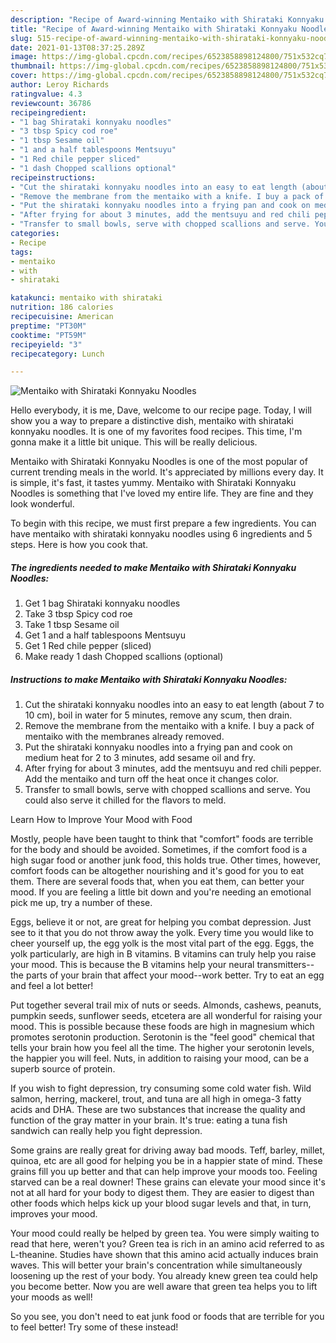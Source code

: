 ```yaml
---
description: "Recipe of Award-winning Mentaiko with Shirataki Konnyaku Noodles"
title: "Recipe of Award-winning Mentaiko with Shirataki Konnyaku Noodles"
slug: 515-recipe-of-award-winning-mentaiko-with-shirataki-konnyaku-noodles
date: 2021-01-13T08:37:25.289Z
image: https://img-global.cpcdn.com/recipes/6523858898124800/751x532cq70/mentaiko-with-shirataki-konnyaku-noodles-recipe-main-photo.jpg
thumbnail: https://img-global.cpcdn.com/recipes/6523858898124800/751x532cq70/mentaiko-with-shirataki-konnyaku-noodles-recipe-main-photo.jpg
cover: https://img-global.cpcdn.com/recipes/6523858898124800/751x532cq70/mentaiko-with-shirataki-konnyaku-noodles-recipe-main-photo.jpg
author: Leroy Richards
ratingvalue: 4.3
reviewcount: 36786
recipeingredient:
- "1 bag Shirataki konnyaku noodles"
- "3 tbsp Spicy cod roe"
- "1 tbsp Sesame oil"
- "1 and a half tablespoons Mentsuyu"
- "1 Red chile pepper sliced"
- "1 dash Chopped scallions optional"
recipeinstructions:
- "Cut the shirataki konnyaku noodles into an easy to eat length (about 7 to 10 cm), boil in water for 5 minutes, remove any scum, then drain."
- "Remove the membrane from the mentaiko with a knife. I buy a pack of mentaiko with the membranes already removed."
- "Put the shirataki konnyaku noodles into a frying pan and cook on medium heat for 2 to 3 minutes, add sesame oil and fry."
- "After frying for about 3 minutes, add the mentsuyu and red chili pepper. Add the mentaiko and turn off the heat once it changes color."
- "Transfer to small bowls, serve with chopped scallions and serve. You could also serve it chilled for the flavors to meld."
categories:
- Recipe
tags:
- mentaiko
- with
- shirataki

katakunci: mentaiko with shirataki 
nutrition: 186 calories
recipecuisine: American
preptime: "PT30M"
cooktime: "PT59M"
recipeyield: "3"
recipecategory: Lunch

---
```



![Mentaiko with Shirataki Konnyaku Noodles](https://img-global.cpcdn.com/recipes/6523858898124800/751x532cq70/mentaiko-with-shirataki-konnyaku-noodles-recipe-main-photo.jpg)

Hello everybody, it is me, Dave, welcome to our recipe page. Today, I will show you a way to prepare a distinctive dish, mentaiko with shirataki konnyaku noodles. It is one of my favorites food recipes. This time, I'm gonna make it a little bit unique. This will be really delicious.

Mentaiko with Shirataki Konnyaku Noodles is one of the most popular of current trending meals in the world. It's appreciated by millions every day. It is simple, it's fast, it tastes yummy. Mentaiko with Shirataki Konnyaku Noodles is something that I've loved my entire life. They are fine and they look wonderful.




To begin with this recipe, we must first prepare a few ingredients. You can have mentaiko with shirataki konnyaku noodles using 6 ingredients and 5 steps. Here is how you cook that.

<!--inarticleads1-->

##### The ingredients needed to make Mentaiko with Shirataki Konnyaku Noodles:

1. Get 1 bag Shirataki konnyaku noodles
1. Take 3 tbsp Spicy cod roe
1. Take 1 tbsp Sesame oil
1. Get 1 and a half tablespoons Mentsuyu
1. Get 1 Red chile pepper (sliced)
1. Make ready 1 dash Chopped scallions (optional)




<!--inarticleads2-->

##### Instructions to make Mentaiko with Shirataki Konnyaku Noodles:

1. Cut the shirataki konnyaku noodles into an easy to eat length (about 7 to 10 cm), boil in water for 5 minutes, remove any scum, then drain.
1. Remove the membrane from the mentaiko with a knife. I buy a pack of mentaiko with the membranes already removed.
1. Put the shirataki konnyaku noodles into a frying pan and cook on medium heat for 2 to 3 minutes, add sesame oil and fry.
1. After frying for about 3 minutes, add the mentsuyu and red chili pepper. Add the mentaiko and turn off the heat once it changes color.
1. Transfer to small bowls, serve with chopped scallions and serve. You could also serve it chilled for the flavors to meld.




Learn How to Improve Your Mood with Food


Mostly, people have been taught to think that "comfort" foods are terrible for the body and should be avoided. Sometimes, if the comfort food is a high sugar food or another junk food, this holds true. Other times, however, comfort foods can be altogether nourishing and it's good for you to eat them. There are several foods that, when you eat them, can better your mood. If you are feeling a little bit down and you're needing an emotional pick me up, try a number of these.

Eggs, believe it or not, are great for helping you combat depression. Just see to it that you do not throw away the yolk. Every time you would like to cheer yourself up, the egg yolk is the most vital part of the egg. Eggs, the yolk particularly, are high in B vitamins. B vitamins can truly help you raise your mood. This is because the B vitamins help your neural transmitters--the parts of your brain that affect your mood--work better. Try to eat an egg and feel a lot better!

Put together several trail mix of nuts or seeds. Almonds, cashews, peanuts, pumpkin seeds, sunflower seeds, etcetera are all wonderful for raising your mood. This is possible because these foods are high in magnesium which promotes serotonin production. Serotonin is the "feel good" chemical that tells your brain how you feel all the time. The higher your serotonin levels, the happier you will feel. Nuts, in addition to raising your mood, can be a superb source of protein.

If you wish to fight depression, try consuming some cold water fish. Wild salmon, herring, mackerel, trout, and tuna are all high in omega-3 fatty acids and DHA. These are two substances that increase the quality and function of the gray matter in your brain. It's true: eating a tuna fish sandwich can really help you fight depression. 

Some grains are really great for driving away bad moods. Teff, barley, millet, quinoa, etc are all good for helping you be in a happier state of mind. These grains fill you up better and that can help improve your moods too. Feeling starved can be a real downer! These grains can elevate your mood since it's not at all hard for your body to digest them. They are easier to digest than other foods which helps kick up your blood sugar levels and that, in turn, improves your mood.

Your mood could really be helped by green tea. You were simply waiting to read that here, weren't you? Green tea is rich in an amino acid referred to as L-theanine. Studies have shown that this amino acid actually induces brain waves. This will better your brain's concentration while simultaneously loosening up the rest of your body. You already knew green tea could help you become better. Now you are well aware that green tea helps you to lift your moods as well!

So you see, you don't need to eat junk food or foods that are terrible for you to feel better! Try some of these instead!

